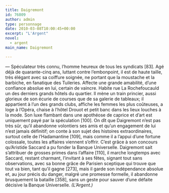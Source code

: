 ```yaml
---
title: Daigremont
id: 76809
author: admin
type: personnage
date: 2010-03-08T10:00:45+00:00
excerpt: "L'Argent"
novel:
  - argent
main_name: Daigremont

---
```

— Spéculateur très connu, l&rsquo;homme heureux de tous les syndicats [83]. Agé déjà de quarante-cinq ans, luttant contre l&rsquo;embonpoint, il est de haute taille, très élégant avec sa coiffure soignée, ne portant que la moustache et la barbiche, en fanatique des Tuileries. Affecte une grande amabilité, d&rsquo;une confiance absolue en lui, certain de vaincre. Habite rue La Rochefoucauld un des derniers grands hôtels du quartier. Il mène un train princier, aussi glorieux de son écurie de courses que de sa galerie de tableaux; il appartient à l&rsquo;un des grands clubs, affiche les femmes les plus coûteuses, a loge à l&rsquo;Opéra, chaise à l&rsquo;hôtel Drouot et petit banc dans les lieux louches à la mode. Son luxe flambant dans une apothéose de caprice et d&rsquo;art est uniquement payé par la spéculation [100]. On dît que Daigremont n&rsquo;est pas très sûr, qu&rsquo;il abandonne volontiers ses amis et qu&rsquo;un engagement de lui n&rsquo;est jamais définitif; on conte à son sujet des histoires extraordinaires, surtout celle de l&rsquo;Hadamantine [109], mais comme il a l&rsquo;appui d&rsquo;une fortune colossale, toutes les affaires viennent s&rsquo;offrir. C&rsquo;est grâce à son concours qu&rsquo;Aristide Saccard a pu fonder la Banque Universelle. Daigremont sait s&rsquo;attribuer de grosses primes dans l&rsquo;affaire [110], il marche longtemps avec Saccard, restant charmant, l&rsquo;invitant à ses fêtes, signant tout sans observations, avec sa bonne grâce de Parisien sceptique qui trouve que tout va bien, tant qu&rsquo;il gagne [273], mais il garde son indépendance absolue et, au jour précis du danger, malgré une promesse formelle, il abandonne brusquement la bataille [358], sans un geste pour sauver d&rsquo;une défaite décisive la Banque Universelle. _(L&rsquo;Argent.)_